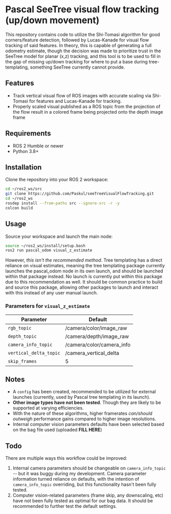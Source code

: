 # Pascal SeeTree visual flow tracking (up/down movement)

This repository contains code to utilize the Shi-Tomasi algorithm for good corners/feature detection, followed by Lucas-Kanade for visual flow tracking of said features. In theory, this is capable of generating a full odometry estimate, though the decision was made to prioritize trust in the SeeTree model for planar (x,z) tracking, and this tool is to be used to fill in the gap of missing up/down tracking for where to put a base during tree-templating, something SeeTree currently cannot provide.

## Features

- Track vertical visual flow of ROS images with accurate scaling via Shi-Tomasi for features and Lucas-Kanade for tracking.
- Properly scaled visual published as a ROS topic from the projection of the flow result in a colored frame being projected onto the depth image frame

## Requirements

- ROS 2 Humble or newer
- Python 3.8+

## Installation

Clone the repository into your ROS 2 workspace:
```bash
cd ~/ros2_ws/src
git clone https://github.com/Paskul/seeTreeVisualFlowTracking.git
cd ~/ros2_ws
rosdep install --from-paths src --ignore-src -r -y
colcon build
```

## Usage

Source your workspace and launch the main node:

```bash
source ~/ros2_ws/install/setup.bash
ros2 run pascal_odom visual_z_estimate
```

However, *this isn't the recommended method*. Tree templating has a direct reliance on visual estimates, meaning the tree templating package currently launches the pascal_odom node in its own launch, and should be launched within that package instead. No launch is currently put within this package due to this recommendation as well. It should be common practice to build and source this package, allowing other packages to launch and interact with this instead of any user manual launch.

### Parameters for `visual_z_estimate`
| Parameter | Default |
| ------------- | ------------- |
| `rgb_topic`  | /camera/color/image_raw |
| `depth_topic`  | /camera/depth/image_raw |
| `camera_info_topic`  | /camera/color/camera_info |
| `vertical_delta_topic`  | /camera_vertical_delta |
| `skip_frames`  | 5 |


## Notes
- A `config` has been created, recommended to be utilized for external launches (currently, used by Pascal tree templating in its launch).
- **Other image types have not been tested**. Though they are likely to be supported at varying efficiencies.
- With the nature of these algorithms, higher framerates *can/should outweigh* performance gains compared to higher image resolutions.
- Internal computer vision parameters defaults have been selected based on the bag file used (uploaded **FILL HERE**)

## Todo
There are multiple ways this workflow could be improved:
1. Internal camera parameters should be changeable on `camera_info_topic` -- but it was buggy during my development. Camera parameter information turned reliance on defaults, with the intention of `camera_info_topic` overriding, but this functionality hasn't been fully tested.
2. Computer vision-related parameters (frame skip, any downscaling, etc) have not been fully tested as optimal for our bag data. It should be recommended to further test the default settings.
